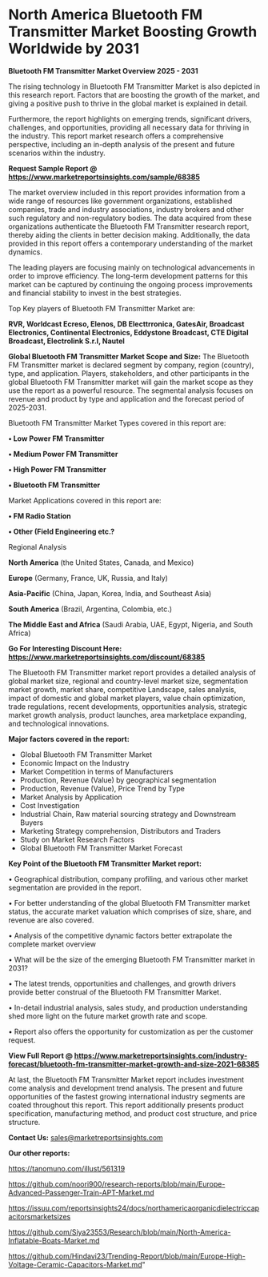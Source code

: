 # North America Bluetooth FM Transmitter Market Boosting Growth Worldwide by 2031

<Strong> Bluetooth FM Transmitter Market Overview 2025 - 2031</strong>

The rising technology in Bluetooth FM Transmitter Market is also depicted in this research report. Factors that are boosting the growth of the market, and giving a positive push to thrive in the global market is explained in detail.

Furthermore, the report highlights on emerging trends, significant drivers, challenges, and opportunities, providing all necessary data for thriving in the industry. This report market research offers a comprehensive perspective, including an in-depth analysis of the present and future scenarios within the industry.

<strong>Request Sample Report @ <a href=https://www.marketreportsinsights.com/sample/68385>https://www.marketreportsinsights.com/sample/68385</a></strong>

The market overview included in this report provides information from a wide range of resources like government organizations, established companies, trade and industry associations, industry brokers and other such regulatory and non-regulatory bodies. The data acquired from these organizations authenticate the Bluetooth FM Transmitter research report, thereby aiding the clients in better decision making. Additionally, the data provided in this report offers a contemporary understanding of the market dynamics.

The leading players are focusing mainly on technological advancements in order to improve efficiency. The long-term development patterns for this market can be captured by continuing the ongoing process improvements and financial stability to invest in the best strategies.

Top Key players of Bluetooth FM Transmitter Market are:

<strong>RVR, Worldcast Ecreso, Elenos, DB Electtrronica, GatesAir, Broadcast Electronics, Continental Electronics, Eddystone Broadcast, CTE Digital Broadcast, Electrolink S.r.l, Nautel</strong>

<strong><b>Global Bluetooth FM Transmitter Market Scope and Size:</b></strong>
The Bluetooth FM Transmitter market is declared segment by company, region (country), type, and application. Players, stakeholders, and other participants in the global Bluetooth FM Transmitter market will gain the market scope as they use the report as a powerful resource. The segmental analysis focuses on revenue and product by type and application and the forecast period of 2025-2031.

Bluetooth FM Transmitter Market Types covered in this report are:

<strong>• Low Power FM Transmitter

• Medium Power FM Transmitter

• High Power FM Transmitter

• Bluetooth FM Transmitter</strong>

Market Applications covered in this report are:

<strong>• FM Radio Station

• Other (Field Engineering etc.?</strong> 

Regional Analysis

<strong>North America</strong> (the United States, Canada, and Mexico)

<strong>Europe</strong> (Germany, France, UK, Russia, and Italy)

<strong>Asia-Pacific</strong> (China, Japan, Korea, India, and Southeast Asia)

<strong>South America</strong> (Brazil, Argentina, Colombia, etc.)

<strong>The Middle East and Africa</strong> (Saudi Arabia, UAE, Egypt, Nigeria, and South Africa)

<strong>Go For Interesting Discount Here: <a href=https://www.marketreportsinsights.com/discount/68385>https://www.marketreportsinsights.com/discount/68385</a></strong>

The Bluetooth FM Transmitter market report provides a detailed analysis of global market size, regional and country-level market size, segmentation market growth, market share, competitive Landscape, sales analysis, impact of domestic and global market players, value chain optimization, trade regulations, recent developments, opportunities analysis, strategic market growth analysis, product launches, area marketplace expanding, and technological innovations.

<strong><b>Major factors covered in the report:</b></strong>
<ul>
  <li>Global Bluetooth FM Transmitter Market </li>
  <li>Economic Impact on the Industry</li>
  <li>Market Competition in terms of Manufacturers</li>
  <li>Production, Revenue (Value) by geographical segmentation</li>
  <li>Production, Revenue (Value), Price Trend by Type</li>
  <li>Market Analysis by Application</li>
  <li>Cost Investigation</li>
  <li>Industrial Chain, Raw material sourcing strategy and Downstream Buyers</li>
  <li>Marketing Strategy comprehension, Distributors and Traders</li>
  <li>Study on Market Research Factors</li>
  <li>Global Bluetooth FM Transmitter Market Forecast</li>
</ul>

<strong><b>Key Point of the Bluetooth FM Transmitter Market report:</b></strong>

• Geographical distribution, company profiling, and various other market segmentation are provided in the report.

• For better understanding of the global Bluetooth FM Transmitter market status, the accurate market valuation which comprises of size, share, and revenue are also covered.

• Analysis of the competitive dynamic factors better extrapolate the complete market overview

• What will be the size of the emerging Bluetooth FM Transmitter market in 2031?

• The latest trends, opportunities and challenges, and growth drivers provide better construal of the Bluetooth FM Transmitter Market.

• In-detail industrial analysis, sales study, and production understanding shed more light on the future market growth rate and scope.

• Report also offers the opportunity for customization as per the customer request.

<strong><b>View Full Report @ <a href=https://www.marketreportsinsights.com/industry-forecast/bluetooth-fm-transmitter-market-growth-and-size-2021-68385>https://www.marketreportsinsights.com/industry-forecast/bluetooth-fm-transmitter-market-growth-and-size-2021-68385</a></b></strong>


At last, the Bluetooth FM Transmitter Market report includes investment come analysis and development trend analysis. The present and future opportunities of the fastest growing international industry segments are coated throughout this report. This report additionally presents product specification, manufacturing method, and product cost structure, and price structure.

<strong>Contact Us:</strong>
sales@marketreportsinsights.com

<strong>Our other reports:</strong>

<a href=https://tanomuno.com/illust/561319>https://tanomuno.com/illust/561319</a>

<a href=https://github.com/noori900/research-reports/blob/main/Europe-Advanced-Passenger-Train-APT-Market.md>https://github.com/noori900/research-reports/blob/main/Europe-Advanced-Passenger-Train-APT-Market.md</a>

<a href=https://issuu.com/reportsinsights24/docs/northamericaorganicdielectriccapacitorsmarketsizes>https://issuu.com/reportsinsights24/docs/northamericaorganicdielectriccapacitorsmarketsizes</a>

<a href=https://github.com/Siya23553/Research/blob/main/North-America-Inflatable-Boats-Market.md>https://github.com/Siya23553/Research/blob/main/North-America-Inflatable-Boats-Market.md</a>

<a href=https://github.com/Hindavi23/Trending-Report/blob/main/Europe-High-Voltage-Ceramic-Capacitors-Market.md>https://github.com/Hindavi23/Trending-Report/blob/main/Europe-High-Voltage-Ceramic-Capacitors-Market.md</a>"
